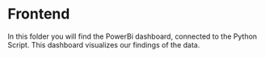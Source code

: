 # Frontend

In this folder you will find the PowerBi dashboard, connected to the Python Script.
This dashboard visualizes our findings of the data.
